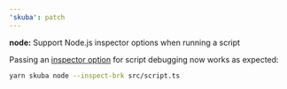 ```yaml
---
'skuba': patch
---
```


**node:** Support Node.js inspector options when running a script

Passing an [inspector option](https://nodejs.org/en/docs/guides/debugging-getting-started/#command-line-options) for script debugging now works as expected:

```bash
yarn skuba node --inspect-brk src/script.ts
```
